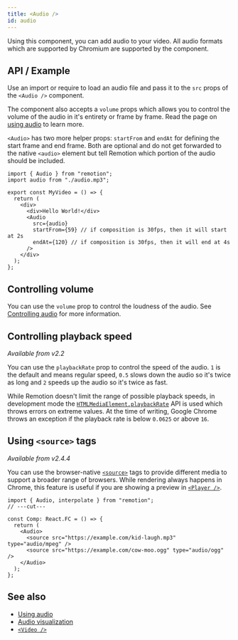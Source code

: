 ```yaml
---
title: <Audio />
id: audio
---
```


Using this component, you can add audio to your video. All audio formats which are supported by Chromium are supported by the component.

## API / Example

Use an import or require to load an audio file and pass it to the `src` props of the `<Audio />` component.

The component also accepts a `volume` props which allows you to control the volume of the audio in it's entirety or frame by frame. Read the page on [using audio](/docs/using-audio) to learn more.

`<Audio>` has two more helper props: `startFrom` and `endAt` for defining the start frame and end frame. Both are optional and do not get forwarded to the native `<audio>` element but tell Remotion which portion of the audio should be included.

```tsx twoslash
import { Audio } from "remotion";
import audio from "./audio.mp3";

export const MyVideo = () => {
  return (
    <div>
      <div>Hello World!</div>
      <Audio
        src={audio}
        startFrom={59} // if composition is 30fps, then it will start at 2s
        endAt={120} // if composition is 30fps, then it will end at 4s
      />
    </div>
  );
};
```

## Controlling volume

You can use the `volume` prop to control the loudness of the audio. See [Controlling audio](/docs/using-audio#controlling-volume) for more information.

## Controlling playback speed

_Available from v2.2_

You can use the `playbackRate` prop to control the speed of the audio. `1` is the default and means regular speed, `0.5` slows down the audio so it's twice as long and `2` speeds up the audio so it's twice as fast.

While Remotion doesn't limit the range of possible playback speeds, in development mode the [`HTMLMediaElement.playbackRate`](https://developer.mozilla.org/en-US/docs/Web/API/HTMLMediaElement/playbackRate) API is used which throws errors on extreme values. At the time of writing, Google Chrome throws an exception if the playback rate is below `0.0625` or above `16`.

## Using `<source>` tags

_Available from v2.4.4_

You can use the browser-native [`<source>`](https://developer.mozilla.org/en-US/docs/Web/HTML/Element/source) tags to provide different media to support a broader range of browsers. While rendering always happens in Chrome, this feature is useful if you are showing a preview in [`<Player />`](/docs/player).

```tsx twoslash
import { Audio, interpolate } from "remotion";
// ---cut---

const Comp: React.FC = () => {
  return (
    <Audio>
      <source src="https://example.com/kid-laugh.mp3" type="audio/mpeg" />
      <source src="https://example.com/cow-moo.ogg" type="audio/ogg" />
    </Audio>
  );
};
```

## See also

- [Using audio](/docs/audio)
- [Audio visualization](/docs/audio-visualization)
- [`<Video />`](/docs/video)
